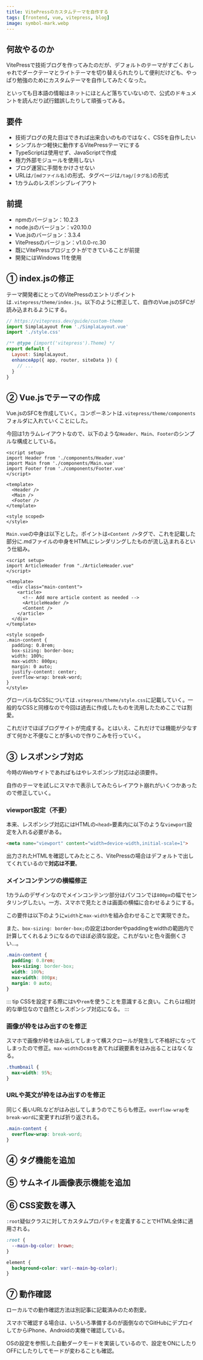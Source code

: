 ```yaml
---
title: VitePressのカスタムテーマを自作する
tags: [frontend, vue, vitepress, blog]
image: symbol-mark.webp
---
```


## 何故やるのか
VitePressで技術ブログを作ってみたのだが、デフォルトのテーマがすごくおしゃれでダークテーマとライトテーマを切り替えられたりして便利だけども、やっぱり勉強のためにカスタムテーマを自作してみたくなった。

といっても日本語の情報はネットにほとんど落ちていないので、公式のドキュメントを読んだり試行錯誤したりして頑張ってみる。


## 要件
* 技術ブログの見た目はできれば出来合いのものではなく、CSSを自作したい
* シンプルかつ軽快に動作するVitePressテーマにする
* TypeScriptは使用せず、JavaScriptで作成
* 極力外部モジュールを使用しない
* ブログ運営に手間をかけさせない
* URLは`/[mdファイル名]`の形式、タグページは`/tag/[タグ名]`の形式
* 1カラムのレスポンシブレイアウト


## 前提
* npmのバージョン：10.2.3
* node.jsのバージョン：v20.10.0
* Vue.jsのバージョン：3.3.4
* VitePressのバージョン：v1.0.0-rc.30
* 既にVitePressプロジェクトができていることが前提
* 開発にはWindows 11を使用


## ① index.jsの修正
テーマ開発者にとってのVitePressのエントリポイントは`.vitepress/theme/index.js`。以下のように修正して、自作のVue.jsのSFCが読み込まれるようにする。

```js
// https://vitepress.dev/guide/custom-theme
import SimplaLayout from './SimplaLayout.vue'
import './style.css'

/** @type {import('vitepress').Theme} */
export default {
  Layout: SimplaLayout,
  enhanceApp({ app, router, siteData }) {
    // ...
  }
}
```

## ② Vue.jsでテーマの作成
Vue.jsのSFCを作成していく。コンポーネントは`.vitepress/theme/components`フォルダに入れていくことにした。

今回は1カラムレイアウトなので、以下のような`Header`、`Main`、`Footer`のシンプルな構成としている。

```vue
<script setup>
import Header from './components/Header.vue'
import Main from './components/Main.vue'
import Footer from './components/Footer.vue'
</script>

<template>
  <Header />
  <Main />
  <Footer />
</template>
  
<style scoped>
</style>
```

`Main.vue`の中身は以下とした。ポイントは`<Content />`タグで、これを記載した部分に.mdファイルの中身をHTMLにレンダリングしたものが流し込まれるという仕組み。

```vue
<script setup>
import ArticleHeader from "./ArticleHeader.vue"
</script>

<template>
  <div class="main-content">
    <article>
      <!-- Add more article content as needed -->
      <ArticleHeader />
      <Content />
    </article>
  </div>
</template>
  
<style scoped>
.main-content {
  padding: 0.8rem;
  box-sizing: border-box;
  width: 100%;
  max-width: 800px;
  margin: 0 auto;
  justify-content: center;
  overflow-wrap: break-word;
}
</style>
```

グローバルなCSSについては`.vitepress/theme/style.css`に記載していく。一般的なCSSと同様なので今回は過去に作成したものを流用したためここでは割愛。

これだけでほぼブログサイトが完成する。とはいえ、これだけでは機能が少なすぎて何かと不便なことが多いので作りこみを行っていく。

## ③ レスポンシブ対応
今時のWebサイトであればもはやレスポンシブ対応は必須要件。

自作のテーマを試しにスマホで表示してみたらレイアウト崩れがいくつかあったので修正していく。


### viewport設定（不要）
本来、レスポンシブ対応にはHTMLの`<head>`要素内に以下のような`viewport`設定を入れる必要がある。

```html
<meta name="viewport" content="width=device-width,initial-scale=1">
```

出力されたHTMLを確認してみたところ、VitePressの場合はデフォルトで出してくれているので**対応は不要**。


### メインコンテンツの横幅修正
1カラムのデザインなのでメインコンテンツ部分はパソコンでは`800px`の幅でセンタリングしたい。一方、スマホで見たときは画面の横幅に合わせるようにする。

この要件は以下のように`width`と`max-width`を組み合わせることで実現できた。

また、`box-sizing: border-box;`の設定はborderやpaddingをwidthの範囲内で計算してくれるようになるのでほぼ必須な設定。これがないと色々面倒くさい…。

```css
.main-content {
  padding: 0.8rem;
  box-sizing: border-box;
  width: 100%;
  max-width: 800px;
  margin: 0 auto;
}
```

::: tip
CSSを設定する際には`%`や`rem`を使うことを意識すると良い。これらは相対的な単位なので自然とレスポンシブ対応になる。
:::


### 画像が枠をはみ出すのを修正
スマホで画像が枠をはみ出してしまって横スクロールが発生して不格好になってしまったので修正。`max-width`のcssをあてれば親要素をはみ出ることはなくなる。

```css
.thumbnail {
  max-width: 95%;
}
```

### URLや英文が枠をはみ出すのを修正
同じく長いURLなどがはみ出してしまうのでこちらも修正。`overflow-wrap`を`break-word`に変更すれば折り返される。

```css
.main-content {
  overflow-wrap: break-word;
}
```

## ④ タグ機能を追加


## ⑤ サムネイル画像表示機能を追加


## ⑥ CSS変数を導入
`:root`疑似クラスに対してカスタムプロパティを定義することでHTML全体に適用される。


```css
:root {
  --main-bg-color: brown;
}

element {
  background-color: var(--main-bg-color);
}
```

## ⑦ 動作確認
ローカルでの動作確認方法は別記事に記載済みのため割愛。

スマホで確認する場合は、いろいろ準備するのが面倒なのでGitHubにデプロイしてからiPhone、Androidの実機で確認している。

OSの設定を参照した自動ダークモードを実装しているので、設定をONにしたりOFFにしたりしてモードが変わることも確認。